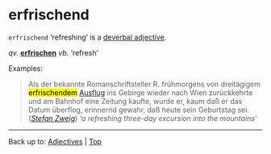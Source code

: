 # erfrischend

`erfrischend` ‘refreshing’ is a [deverbal adjective](../../deverbalAdjectives.md).

*qv.* **[erfrischen](../../../verbs/e/er/erfrischen.md)** *vb.* ‘refresh’

Examples:

> Als der bekannte Romanschriftsteller R. frühmorgens von dreitägigem <mark>erfrischendem</mark> [Ausflug](../../../nouns/a/au/Ausflug.md) ins Gebirge wieder nach Wien zurückkehrte und am Bahnhof eine Zeitung kaufte, wurde er, kaum daß er das Datum überflog, erinnernd gewahr, daß heute sein Geburtstag sei. (*[Stefan Zweig](../../../texts/StefanZweig/BriefEinerUnbekannten.md)*) *‘a refreshing three-day excursion into the mountains’*

----

Back up to: [Adjectives](../../index.md) | [Top](../../../index.md)
